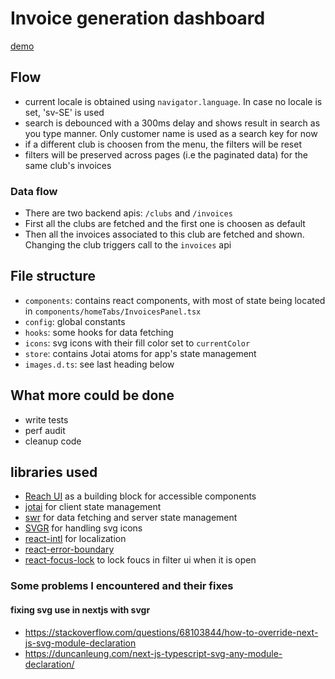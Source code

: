 # Invoice generation dashboard

[demo](https://compassionate-brattain-4c4f05.netlify.app)

## Flow

- current locale is obtained using `navigator.language`. In case no locale is set, 'sv-SE' is used
- search is debounced with a 300ms delay and shows result in search as you type manner. Only customer name is used as a search key for now
- if a different club is choosen from the menu, the filters will be reset
- filters will be preserved across pages (i.e the paginated data) for the same club's invoices

### Data flow

- There are two backend apis: `/clubs` and `/invoices`
- First all the clubs are fetched and the first one is choosen as default
- Then all the invoices associated to this club are fetched and shown. Changing the club triggers call to the `invoices` api

## File structure

- `components`: contains react components, with most of state being located in `components/homeTabs/InvoicesPanel.tsx`
- `config`: global constants
- `hooks`: some hooks for data fetching
- `icons`: svg icons with their fill color set to `currentColor`
- `store`: contains Jotai atoms for app's state management
- `images.d.ts`: see last heading below


## What more could be done

- write tests
- perf audit
- cleanup code

## libraries used

- [Reach UI](https://reach.tech/) as a building block for accessible components
- [jotai](https://jotai.org/) for client state management
- [swr](https://swr.vercel.app/) for data fetching and server state management
- [SVGR](https://react-svgr.com/) for handling svg icons
- [react-intl](https://formatjs.io/docs/react-intl) for localization
- [react-error-boundary](https://www.npmjs.com/package/react-error-boundary)
- [react-focus-lock](https://www.npmjs.com/package/react-focus-lock) to lock foucs in filter ui when it is open

### Some problems I encountered and their fixes

#### fixing svg use in nextjs with svgr

- https://stackoverflow.com/questions/68103844/how-to-override-next-js-svg-module-declaration
- https://duncanleung.com/next-js-typescript-svg-any-module-declaration/
